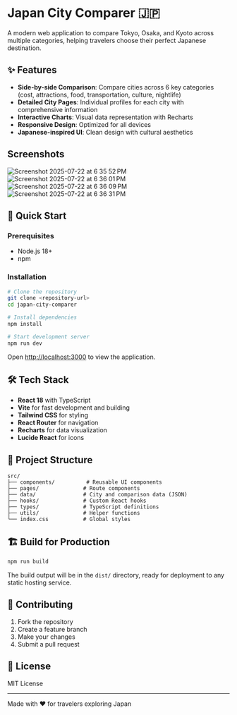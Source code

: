 # Japan City Comparer 🇯🇵

A modern web application to compare Tokyo, Osaka, and Kyoto across multiple categories, helping travelers choose their perfect Japanese destination.

## ✨ Features

- **Side-by-side Comparison**: Compare cities across 6 key categories (cost, attractions, food, transportation, culture, nightlife)
- **Detailed City Pages**: Individual profiles for each city with comprehensive information
- **Interactive Charts**: Visual data representation with Recharts
- **Responsive Design**: Optimized for all devices
- **Japanese-inspired UI**: Clean design with cultural aesthetics

## Screenshots

![Screenshot 2025-07-22 at 6 35 52 PM](https://github.com/user-attachments/assets/b9bfb0e2-8701-4346-8bd0-d4477087e43c)
![Screenshot 2025-07-22 at 6 36 01 PM](https://github.com/user-attachments/assets/2f095c6c-b253-4a2b-9f4e-51e7471941be)
![Screenshot 2025-07-22 at 6 36 09 PM](https://github.com/user-attachments/assets/1486000c-1a3f-4b8b-b0d0-aa35cafb81a7)
![Screenshot 2025-07-22 at 6 36 31 PM](https://github.com/user-attachments/assets/12cdfb1c-938e-41e5-9a4e-071aca87a019)

## 🚀 Quick Start

### Prerequisites

- Node.js 18+
- npm

### Installation

```bash
# Clone the repository
git clone <repository-url>
cd japan-city-comparer

# Install dependencies
npm install

# Start development server
npm run dev
```

Open [http://localhost:3000](http://localhost:3000) to view the application.

## 🛠️ Tech Stack

- **React 18** with TypeScript
- **Vite** for fast development and building
- **Tailwind CSS** for styling
- **React Router** for navigation
- **Recharts** for data visualization
- **Lucide React** for icons

## 📁 Project Structure

```text
src/
├── components/          # Reusable UI components
├── pages/              # Route components
├── data/               # City and comparison data (JSON)
├── hooks/              # Custom React hooks
├── types/              # TypeScript definitions
├── utils/              # Helper functions
└── index.css           # Global styles
```

## 🏗️ Build for Production

```bash
npm run build
```

The build output will be in the `dist/` directory, ready for deployment to any static hosting service.

## 🤝 Contributing

1. Fork the repository
2. Create a feature branch
3. Make your changes
4. Submit a pull request

## 📄 License

MIT License

---

Made with ❤️ for travelers exploring Japan
